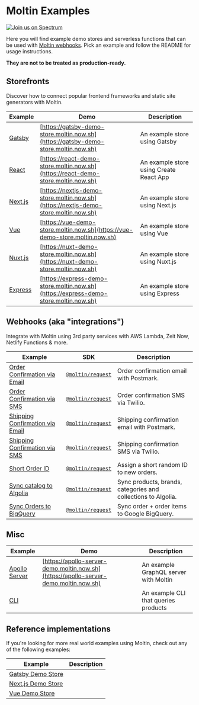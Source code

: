 # Moltin Examples

[![Join us on Spectrum](https://withspectrum.github.io/badge/badge.svg)](https://spectrum.chat/moltin)

Here you will find example demo stores and serverless functions that can be used with [Moltin webhooks](https://docs.moltin.com/advanced/events). Pick an example and follow the README for usage instructions.

**They are not to be treated as production-ready.**

## Storefronts

Discover how to connect popular frontend frameworks and static site generators with Moltin.

| Example             | Demo                                                                                 | Description                             |
| ------------------- | ------------------------------------------------------------------------------------ | --------------------------------------- |
| [Gatsby](/nextjs)   | [https://gatsby-demo-store.moltin.now.sh](https://gatsby-demo-store.moltin.now.sh)   | An example store using Gatsby           |
| [React](/react)     | [https://react-demo-store.moltin.now.sh](https://react-demo-store.moltin.now.sh)     | An example store using Create React App |
| [Next.js](/nextjs)  | [https://nextjs-demo-store.moltin.now.sh](https://nextjs-demo-store.moltin.now.sh)   | An example store using Next.js          |
| [Vue](/vue)         | [https://vue-demo-store.moltin.now.sh](https://vue-demo-store.moltin.now.sh)         | An example store using Vue              |
| [Nuxt.js](/nuxtjs)  | [https://nuxt-demo-store.moltin.now.sh](https://nuxt-demo-store.moltin.now.sh)       | An example store using Nuxt.js          |
| [Express](/express) | [https://express-demo-store.moltin.now.sh](https://express-demo-store.moltin.now.sh) | An example store using Express          |

## Webhooks (aka "integrations")

Integrate with Moltin using 3rd party services with AWS Lambda, Zeit Now, Netlify Functions & more.

| Example                                                         | SDK                                                           | Description                                                   |
| --------------------------------------------------------------- | ------------------------------------------------------------- | ------------------------------------------------------------- |
| [Order Confirmation via Email](/order-confirmation-email)       | [`@moltin/request`](https://github.com/moltin/moltin-request) | Order confirmation email with Postmark.                       |
| [Order Confirmation via SMS](/order-confirmation-sms)           | [`@moltin/request`](https://github.com/moltin/moltin-request) | Order confirmation SMS via Twilio.                            |
| [Shipping Confirmation via Email](/shipping-confirmation-email) | [`@moltin/request`](https://github.com/moltin/moltin-request) | Shipping confirmation email with Postmark.                    |
| [Shipping Confirmation via SMS](/shipping-confirmation-sms)     | [`@moltin/request`](https://github.com/moltin/moltin-request) | Shipping confirmation SMS via Twilio.                         |
| [Short Order ID](/short-order-id)                               | [`@moltin/request`](https://github.com/moltin/moltin-request) | Assign a short random ID to new orders.                       |
| [Sync catalog to Algolia](/sync-catalog-to-algolia)             | [`@moltin/request`](https://github.com/moltin/moltin-request) | Sync products, brands, categories and collections to Algolia. |
| [Sync Orders to BigQuery](/sync-orders-to-big-query)            | [`@moltin/request`](https://github.com/moltin/moltin-request) | Sync order + order items to Google BigQuery.                  |

## Misc

| Example                         | Demo                                                                                 | Description                           |
| ------------------------------- | ------------------------------------------------------------------------------------ | ------------------------------------- |
| [Apollo Server](/apollo-server) | [https://apollo-server-demo.moltin.now.sh](https://apollo-server-demo.moltin.now.sh) | An example GraphQL server with Moltin |
| [CLI](/cli-app)                 |                                                                                      | An example CLI that queries products  |

## Reference implementations

If you're looking for more real world examples using Moltin, check out any of the following examples:

| Example                                                          | Description |
| ---------------------------------------------------------------- | ----------- |
| [Gatsby Demo Store](https://github.com/moltin/gatsby-demo-store) |             |
| [Next.js Demo Store](https://github.com/moltin/next-demo-store)  |             |
| [Vue Demo Store](https://github.com/moltin/gatsby-demo-store)    |             |
